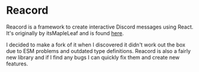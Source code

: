 # Reacord

Reacord is a framework to create interactive Discord messages using React.
It's originally by itsMapleLeaf and is found [here](https://github.com/itsMapleLeaf/reacord).

I decided to make a fork of it when I discovered it didn't work out the box due to ESM problems and outdated type definitions.
Reacord is also a fairly new library and if I find any bugs I can quickly fix them and create new features.
